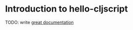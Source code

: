 # Introduction to hello-cljscript

TODO: write [great documentation](http://jacobian.org/writing/what-to-write/)
